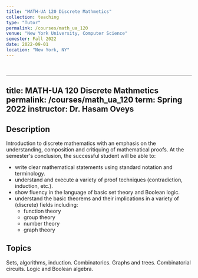 ```yaml
---
title: "MATH-UA 120 Discrete Mathmetics"
collection: teaching
type: "Tutor"
permalink: /courses/math_ua_120
venue: "New York University, Computer Science"
semester: Fall 2022
date: 2022-09-01
location: "New York, NY"
---
```


<br />

---
title: MATH-UA 120 Discrete Mathmetics
permalink: /courses/math_ua_120
term: Spring 2022
instructor: Dr. Hasam Oveys
---

## Description

Introduction to discrete mathematics with an emphasis on the understanding, composition and critiquing of mathematical proofs.
At the semester's conclusion, the successful student will be able to:

- write clear mathematical statements using standard notation and terminology.
- understand and execute a variety of proof techniques (contradiction, induction, etc.).
- show fluency in the language of basic set theory and Boolean logic.
- understand the basic theorems and their implications in a variety of (discrete) fields including:
  - function theory
  - group theory
  - number theory
  - graph theory


## Topics

Sets, algorithms, induction. Combinatorics. Graphs and trees. Combinatorial circuits. Logic and Boolean algebra.
